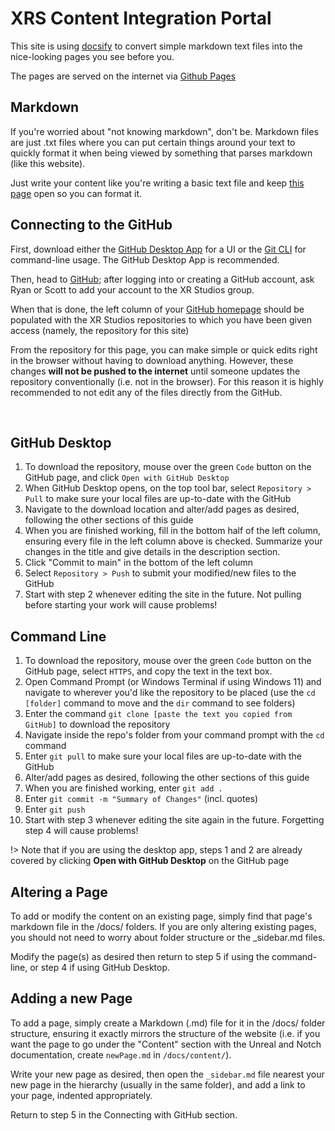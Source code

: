 # XRS Content Integration Portal

This site is using [docsify](https://docsify.js.org/#/) to convert simple markdown text files into the nice-looking pages you see before you.

The pages are served on the internet via [Github Pages](https://pages.github.com/)

## Markdown
If you're worried about "not knowing markdown", don't be. Markdown files are just .txt files where you can put certain things around your text to quickly format it when being viewed by something that parses markdown (like this website).

Just write your content like you're writing a basic text file and keep [this page](https://www.markdownguide.org/cheat-sheet/) open so you can format it.

## Connecting to the GitHub

First, download either the [GitHub Desktop App](https://desktop.github.com/) for a UI or the [Git CLI](https://git-scm.com/downloads) for command-line usage. The GitHub Desktop App is recommended.

Then, head to [GitHub](http://github.com); after logging into or creating a GitHub account, ask Ryan or Scott to add your account to the XR Studios group.

When that is done, the left column of your [GitHub homepage](https://github.com/) should be populated with the XR Studios repositories to which you have been given access (namely, the repository for this site)

From the repository for this page, you can make simple or quick edits right in the browser without having to download anything. However, these changes **will not be pushed to the internet** until someone updates the repository conventionally (i.e. not in the browser). For this reason it is highly recommended to not edit any of the files directly from the GitHub.

&nbsp;

## GitHub Desktop
1. To download the repository, mouse over the green `Code` button on the GitHub page, and click `Open with GitHub Desktop`
2. When GitHub Desktop opens, on the top tool bar, select `Repository > Pull` to make sure your local files are up-to-date with the GitHub
3. Navigate to the download location and alter/add pages as desired, following the other sections of this guide
4. When you are finished working, fill in the bottom half of the left column, ensuring every file in the left column above is checked. Summarize your changes in the title and give details in the description section.
5. Click "Commit to main" in the bottom of the left column
6. Select `Repository > Push` to submit your modified/new files to the GitHub
7. Start with step 2 whenever editing the site in the future. Not pulling before starting your work will cause problems!

## Command Line
1. To download the repository, mouse over the green `Code` button on the GitHub page, select `HTTPS`, and copy the text in the text box.
2. Open Command Prompt (or Windows Terminal if using Windows 11) and navigate to wherever you'd like the repository to be placed (use the `cd [folder]` command to move and the `dir` command to see folders)
3. Enter the command `git clone [paste the text you copied from GitHub]` to download the repository
4. Navigate inside the repo's folder from your command prompt with the `cd` command
5. Enter `git pull` to make sure your local files are up-to-date with the GitHub
6. Alter/add pages as desired, following the other sections of this guide
7. When you are finished working, enter `git add .`
8. Enter `git commit -m "Summary of Changes"` (incl. quotes)
9. Enter `git push`
10. Start with step 3 whenever editing the site again in the future. Forgetting step 4 will cause problems!

!> Note that if you are using the desktop app, steps 1 and 2 are already covered by clicking **Open with GitHub Desktop** on the GitHub page

## Altering a Page
To add or modify the content on an existing page, simply find that page's markdown file in the /docs/ folders. If you are only altering existing pages, you should not need to worry about folder structure or the _sidebar.md files.

Modify the page(s) as desired then return to step 5 if using the command-line, or step 4 if using GitHub Desktop.

## Adding a new Page
To add a page, simply create a Markdown (.md) file for it in the /docs/ folder structure, ensuring it exactly mirrors the structure of the website (i.e. if you want the page to go under the "Content" section with the Unreal and Notch documentation, create `newPage.md` in `/docs/content/`).

Write your new page as desired, then open the `_sidebar.md` file nearest your new page in the hierarchy (usually in the same folder), and add a link to your page, indented appropriately.

Return to step 5 in the Connecting with GitHub section.